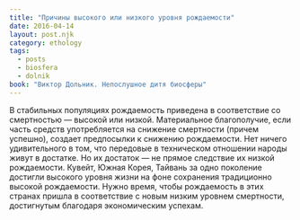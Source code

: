 ```yaml
---
title: "Причины высокого или низкого уровня рождаемости"
date: 2016-04-14
layout: post.njk
category: ethology
tags:
  - posts
  - biosfera
  - dolnik
book: "Виктор Дольник. Непослушное дитя биосферы"
---
```


В стабильных популяциях рождаемость приведена в соответствие со смертностью — высокой или низкой. Материальное благополучие, если часть средств употребляется на снижение смертности (причем успешно), создает предпосылки к снижению рождаемости. Нет ничего удивительного в том, что передовые в техническом отношении народы живут в достатке. Но их достаток — не прямое следствие их низкой рождаемости. Кувейт, Южная Корея, Тайвань за одно поколение достигли высокого уровня жизни на фоне сохранения традиционно высокой рождаемости. Нужно время, чтобы рождаемость в этих странах пришла в соответствие с новым низким уровнем смертности, достигнутым благодаря экономическим успехам.
